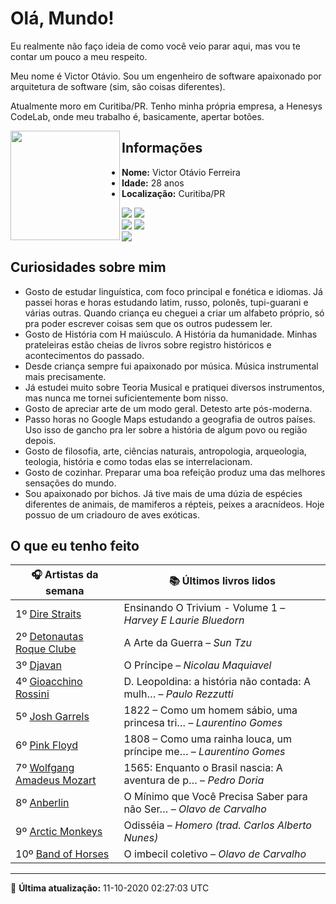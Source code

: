 # Olá, Mundo!

Eu realmente não faço ideia de como você veio parar aqui, mas vou te contar um pouco a meu respeito.

Meu nome é Victor Otávio. Sou um engenheiro de software apaixonado por arquitetura de software (sim, são coisas diferentes).

Atualmente moro em Curitiba/PR. Tenho minha própria empresa, a Henesys CodeLab, onde meu trabalho é, basicamente, apertar botões.

<img align="left" src="https://github.com/vctrtvfrrr/vctrtvfrrr/raw/master/octocat.png" alt="" width="175" />

## Informações

- **Nome:** Victor Otávio Ferreira
- **Idade:** 28 anos
- **Localização:** Curitiba/PR

[![](https://img.shields.io/badge/LinkedIn-victorotavio-blue)](https://www.linkedin.com/in/victorotavio/) [![](https://img.shields.io/badge/Twitter-@vctrtvfrrr-blue)](https://twitter.com/vctrtvfrrr)  
[![](https://img.shields.io/badge/GitHub-vctrtvfrrr-24292e)](https://github.com/vctrtvfrrr) [![](https://img.shields.io/badge/GitLab-vctrtvfrrr-ec5d16)](https://gitlab.com/vctrtvfrrr)  
[![](https://img.shields.io/badge/Email-victor@otavioferreira.com.br-red)](mailto:victor@otavioferreira.com.br)  

## Curiosidades sobre mim

-   Gosto de estudar linguística, com foco principal e fonética e idiomas. Já passei horas e horas estudando latim, russo, polonês, tupi-guarani e várias outras. Quando criança eu cheguei a criar um alfabeto próprio, só pra poder escrever coisas sem que os outros pudessem ler.
-   Gosto de História com H maiúsculo. A História da humanidade. Minhas prateleiras estão cheias de livros sobre registro históricos e acontecimentos do passado.
-   Desde criança sempre fui apaixonado por música. Música instrumental mais precisamente.
-   Já estudei muito sobre Teoria Musical e pratiquei diversos instrumentos, mas nunca me tornei suficientemente bom nisso.
-   Gosto de apreciar arte de um modo geral. Detesto arte pós-moderna.
-   Passo horas no Google Maps estudando a geografia de outros países. Uso isso de gancho pra ler sobre a história de algum povo ou região depois.
-   Gosto de filosofia, arte, ciências naturais, antropologia, arqueologia, teologia, história e como todas elas se interrelacionam.
-   Gosto de cozinhar. Preparar uma boa refeição produz uma das melhores sensações do mundo.
-   Sou apaixonado por bichos. Já tive mais de uma dúzia de espécies diferentes de animais, de mamiferos a répteis, peixes a aracnídeos. Hoje possuo de um criadouro de aves exóticas.


## O que eu tenho feito

|                              🎧 Artistas da semana                              |                      📚 Últimos livros lidos                      |
|---------------------------------------------------------------------------------|-------------------------------------------------------------------|
| 1º [Dire Straits](https://www.last.fm/music/Dire+Straits)                       | Ensinando O Trivium - Volume 1	–	_Harvey E Laurie Bluedorn_         |
| 2º [Detonautas Roque Clube](https://www.last.fm/music/Detonautas+Roque+Clube)   | A Arte da Guerra	–	_Sun Tzu_                                        |
| 3º [Djavan](https://www.last.fm/music/Djavan)                                   | O Príncipe	–	_Nicolau Maquiavel_                                    |
| 4º [Gioacchino Rossini](https://www.last.fm/music/Gioacchino+Rossini)           | D. Leopoldina: a história não contada: A mulh…	–	_Paulo Rezzutti_   |
| 5º [Josh Garrels](https://www.last.fm/music/Josh+Garrels)                       | 1822 – Como um homem sábio, uma princesa tri…	–	_Laurentino Gomes_  |
| 6º [Pink Floyd](https://www.last.fm/music/Pink+Floyd)                           | 1808 – Como uma rainha louca, um príncipe me…	–	_Laurentino Gomes_  |
| 7º [Wolfgang Amadeus Mozart](https://www.last.fm/music/Wolfgang+Amadeus+Mozart) | 1565: Enquanto o Brasil nascia: A aventura de p…	–	_Pedro Doria_    |
| 8º [Anberlin](https://www.last.fm/music/Anberlin)                               | O Mínimo que Você Precisa Saber para não Ser…	–	_Olavo de Carvalho_ |
| 9º [Arctic Monkeys](https://www.last.fm/music/Arctic+Monkeys)                   | Odisséia	–	_Homero (trad. Carlos Alberto Nunes)_                    |
| 10º [Band of Horses](https://www.last.fm/music/Band+of+Horses)                  | O imbecil coletivo	–	_Olavo de Carvalho_                            |


---

🚀 **Última atualização:** 11-10-2020 02:27:03 UTC
